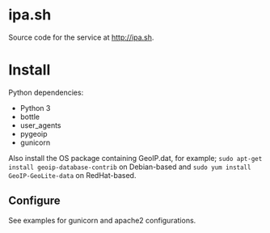 # ipa.sh

Source code for the service at http://ipa.sh.

# Install

Python dependencies:

  * Python 3
  * bottle
  * user\_agents
  * pygeoip
  * gunicorn

Also install the OS package containing GeoIP.dat, for example; ``sudo apt-get install geoip-database-contrib`` on Debian-based and ``sudo yum install GeoIP-GeoLite-data`` on RedHat-based. 

## Configure

See examples for gunicorn and apache2 configurations.
